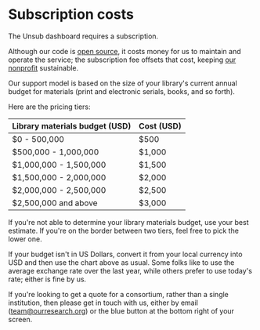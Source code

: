 # Subscription costs

The Unsub dashboard requires a subscription.

Although our code is [open source](https://github.com/ourresearch/get-unsub), it costs money for us to maintain and operate the service; the subscription fee offsets that cost, keeping [our nonprofit](https://ourresearch.org/) sustainable.

Our support model is based on the size of your library's current annual budget for materials (print and electronic serials, books, and so forth).

Here are the pricing tiers:



| **Library materials budget** (USD) | **Cost** (USD) |
| ---------------------------------- | -------------- |
| $0 - 500,000                       | $500           |
| $500,000 - 1,000,000               | $1,000         |
| $1,000,000 - 1,500,000             | $1,500         |
| $1,500,000 - 2,000,000             | $2,000         |
| $2,000,000 - 2,500,000             | $2,500         |
| $2,500,000 and above               | $3,000         |



If you're not able to determine your library materials budget, use your best estimate. If you're on the border between two tiers, feel free to pick the lower one.

If your budget isn't in US Dollars, convert it from your local currency into USD and then use the chart above as usual. Some folks like to use the average exchange rate over the last year, while others prefer to use today's rate; either is fine by us.

If you're looking to get a quote for a consortium, rather than a single institution, then please get in touch with us, either by email ([team@ourresearch.org](mailto:team@ourresearch.org)) or the blue button at the bottom right of your screen.
